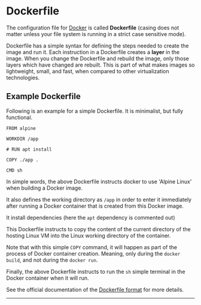 # Dockerfile

The configuration file for [Docker][1] is called **Dockerfile** (casing does not matter unless 
your file system is running in a strict case sensitive mode).

Dockerfile has a simple syntax for defining the steps needed to create the image and run it. Each 
instruction in a Dockerfile creates a **layer** in the image. When you change the Dockerfile and 
rebuild the image, only those layers which have changed are rebuilt. This is part of what makes 
images so lightweight, small, and fast, when compared to other virtualization technologies.

## Example Dockerfile

Following is an example for a simple Dockerfile. It is minimalist, but fully functional.

```
FROM alpine

WORKDIR /app

# RUN apt install

COPY ./app .

CMD sh
```

In simple words, the above Dockerfile instructs docker to use 'Alpine Linux' when building a Docker 
image. 

It also defines the working directory as `/app` in order to enter it immediately after running a 
Docker container that is created from this Docker image.

It install dependencies (here the `apt` dependency is commented out)

This Dockerfile instructs to copy the content of the current directory of the hosting Linux VM into 
the Linux working directory of the container. 

Note that with this simple `COPY` command, it will happen as part of the process of Docker container 
creation. Meaning, only during the `docker build`, and not during the `docker run`.

Finally, the above Dockerfile instructs to run the `sh` simple terminal in the Docker container when 
it will run.

See the official documentation of the [Dockerfile format][2] for more details.

---

[1]: https://docs.docker.com/
[2]: https://docs.docker.com/engine/reference/builder/#format